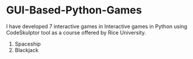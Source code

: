 # GUI-Based-Python-Games

I have developed 7 interactive games in Interactive games in Python using CodeSkulptor tool as a course offered by 
Rice University.

1. Spaceship
2. Blackjack
